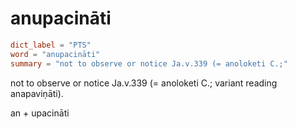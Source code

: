# anupacināti

``` toml
dict_label = "PTS"
word = "anupacināti"
summary = "not to observe or notice Ja.v.339 (= anoloketi C.;"
```

not to observe or notice Ja.v.339 (= anoloketi C.; variant reading anapaviṇāti).

an \+ upacināti

